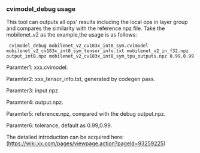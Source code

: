 ### cvimodel_debug usage

This tool can outputs all ops' results including the local ops in layer group and compares the similarity with the reference npz file. Take the mobilenet_v2 as the example,the usage is as follows:

```
 cvimodel_debug mobilenet_v2_cv183x_int8_sym.cvimodel mobilenet_v2_cv183x_int8_sym_tensor_info.txt mobilenet_v2_in_f32.npz output_int8.npz mobilenet_v2_cv183x_int8_sym_tpu_outputs.npz 0.99,0.99
```

Paramter1: xxx.cvimodel.

Paramter2: xxx_tensor_info.txt, generated by codegen pass.

Paramter3: input.npz.

Paramter4: output.npz.

Paramter5: reference.npz, compared with the debug output.npz.

Paramter6: tolerance, default as 0.99,0.99.

The detailed introduction can be acquired here:(https://wiki.xx.com/pages/viewpage.action?pageId=93259225)



